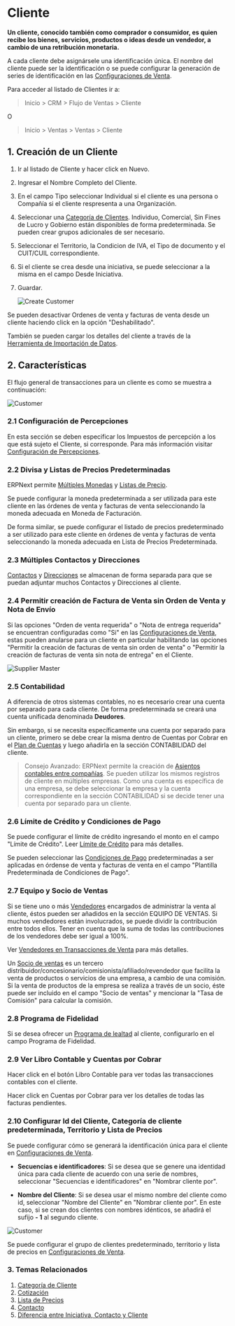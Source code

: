 <!-- add-breadcrumbs -->
# Cliente

**Un cliente, conocido también como comprador o consumidor, es quien recibe los bienes, servicios, productos o ideas desde un vendedor, a cambio de una retribución monetaria.**

A cada cliente debe asignársele una identificación única. El nombre del cliente puede ser la identificación o se puede configurar la generación de series de identificación en las [Configuraciones de Venta](/docs/user/manual/en/selling/selling-settings).

Para acceder al listado de Clientes ir a:

> Inicio > CRM > Flujo de Ventas > Cliente

O

> Inicio > Ventas > Ventas > Cliente

## 1. Creación de un Cliente

1. Ir al listado de Cliente y hacer click en Nuevo.
1. Ingresar el Nombre Completo del Cliente.
1. En el campo Tipo seleccionar Individual si el cliente es una persona o Compañía si el cliente respresenta a una Organización.
1. Seleccionar una [Categoría de Clientes](/docs/user/manual/es/CRM/customer-group). Individuo, Comercial, Sin Fines de Lucro y Gobierno están disponibles de forma predeterminada. Se pueden crear grupos adicionales de ser necesario. 
1. Seleccionar el Territorio, la Condicion de IVA, el Tipo de documento y el CUIT/CUIL correspondiente.
1. Si el cliente se crea desde una iniciativa, se puede seleccionar a la misma en el campo Desde Iniciativa. 
1. Guardar.

    <img class="screenshot" alt="Create Customer" src="{{docs_base_url}}/assets/img/crm/create-customer.gif">

Se pueden desactivar Ordenes de venta y facturas de venta desde un cliente haciendo click en la opción "Deshabilitado".

También se pueden cargar los detalles del cliente a través de la [Herramienta de Importación de Datos](/docs/user/manual/es/setting-up/data/data-import).

## 2. Características

El flujo general de transacciones para un cliente es como se muestra a continuación: 

<img class="screenshot" alt="Customer" src="{{docs_base_url}}/assets/img/crm/customer-to selling-flowchart.jpeg">

### 2.1 Configuración de Percepciones

En esta sección se deben especificar los Impuestos de percepción a los que está sujeto el Cliente, si corresponde. Para más información visitar [Configuración de Percepciones](/docs/user/manual/es/accounts/configuracion-de-percepciones#23-configuración-del-impuesto-de-percepción-en-el-cliente).

### 2.2 Divisa y Listas de Precios Predeterminadas

ERPNext permite [Múltiples Monedas](/docs/user/manual/es/accounts/multi-currency-accounting) y [Listas de Precio](/docs/user/manual/es/stock/price-lists).

Se puede configurar la moneda predeterminada a ser utilizada para este cliente en las órdenes de venta y facturas de venta seleccionando la moneda adecuada en Moneda de Facturación. 

De forma similar, se puede configurar el listado de precios predeterminado a ser utilizado para este cliente en órdenes de venta y facturas de venta seleccionando la moneda adecuada en Lista de Precios Predeterminada.

### 2.3 Múltiples Contactos y Direcciones

[Contactos](/docs/user/manual/es/CRM/contact) y [Direcciones](/docs/user/manual/es/CRM/address) se almacenan de forma separada para que se puedan adjuntar muchos Contactos y Direcciones al cliente.

### 2.4 Permitir creación de Factura de Venta sin Orden de Venta y Nota de Envío 

Si las opciones "Orden de venta requerida" o "Nota de entrega requerida" se encuentran configuradas como "Si" en las [Configuraciones de Venta](/docs/user/manual/es/selling/selling-settings), estas pueden anularse para un cliente en particular habilitando las opciones "Permitir la creación de facturas de venta sin orden de venta" o "Permitir la creación de facturas de venta sin nota de entrega" en el Cliente. 

<img class="screenshot" alt="Supplier Master" src="{{docs_base_url}}/assets/img/selling/customer-so-dn-required.png">

### 2.5 Contabilidad

A diferencia de otros sistemas contables, no es necesario crear una cuenta por separado para cada cliente. 
De forma predeterminada se creará una cuenta unificada denominada **Deudores**.

Sin embargo, si se necesita específicamente una cuenta por separado para un cliente, primero se debe crear la misma dentro de Cuentas por Cobrar en el [Plan de Cuentas](/docs/user/manual/es/accounts/chart-of-accounts.html) y luego añadirla en la sección CONTABILIDAD del cliente.

> Consejo Avanzado: ERPNext permite la creación de [Asientos contables entre compañías](/docs/user/manual/es/accounts/inter-company-journal-entry). Se pueden utilizar los mismos registros de cliente en múltiples empresas. Como una cuenta es específica de una empresa, se debe seleccionar la empresa y la cuenta correspondiente en la sección CONTABILIDAD si se decide tener una cuenta por separado para un cliente.

### 2.6 Límite de Crédito y Condiciones de Pago

Se puede configurar el límite de crédito ingresando el monto en el campo "Límite de Crédito". Leer [Límite de Crédito](/docs/user/manual/es/accounts/credit-limit) para más detalles.

Se pueden seleccionar las [Condiciones de Pago](/docs/user/manual/es/accounts/payment-terms) predeterminadas a ser aplicadas en órdense de venta y facturas de venta en el campo "Plantilla Predeterminada de Condiciones de Pago".

### 2.7 Equipo y Socio de Ventas

Si se tiene uno o más [Vendedores](/docs/user/manual/es/CRM/sales-person) encargados de administrar la venta al cliente, éstos pueden ser añadidos en la sección EQUIPO DE VENTAS. Si muchos vendedores están involucrados, se puede dividir la contribución entre todos ellos. Tener en cuenta que la suma de todas las contribuciones de los vendedores debe ser igual a 100%. 

Ver [Vendedores en Transacciones de Venta](/docs/user/manual/es/selling/articles/sales-persons-in-the-sales-transactions) para más detalles.

Un [Socio de ventas](/docs/user/manual/es/selling/sales-partner) es un tercero distribuidor/concesionario/comisionista/afiliado/revendedor que facilita la venta de productos o servicios de una empresa, a cambio de una comisión. 
Si la venta de productos de la empresa se realiza a través de un socio, éste puede ser incluido en el campo "Socio de ventas" y mencionar la "Tasa de Comisión" para calcular la comisión. 

### 2.8 Programa de Fidelidad

Si se desea ofrecer un [Programa de lealtad](/docs/user/manual/es/accounts/loyalty-program) al cliente, configurarlo en el campo Programa de Fidelidad. 

### 2.9 Ver Libro Contable y Cuentas por Cobrar

Hacer click en el botón Libro Contable para ver todas las transacciones contables con el cliente. 

Hacer click en Cuentas por Cobrar para ver los detalles de todas las facturas pendientes. 

### 2.10 Configurar Id del Cliente, Categoría de cliente predeterminada, Territorio y Lista de Precios

Se puede configurar cómo se generará la identificación única para el cliente en [Configuraciones de Venta](/docs/user/manual/es/selling/selling-settings).

* **Secuencias e identificadores**: Si se desea que se genere una identidad única para cada cliente de acuerdo con una serie de nombres, seleccionar "Secuencias e identificadores" en "Nombrar cliente por".

* **Nombre del Cliente**: Si se desea usar el mismo nombre del cliente como id, seleccionar "Nombre del Cliente" en "Nombrar cliente por". En este caso, si se crean dos clientes con nombres idénticos, se añadirá el sufijo **- 1** al segundo cliente.

<img class="screenshot" alt="Customer" src="{{docs_base_url}}/assets/img/crm/customer-with-identical-names.png">

Se puede configurar el grupo de clientes predeterminado, territorio y lista de precios en [Configuraciones de Venta](/docs/user/manual/es/selling/selling-settings).


### 3. Temas Relacionados
1. [Categoría de Cliente](/docs/user/manual/es/CRM/customer-group)
1. [Cotización](/docs/user/manual/es/selling/quotation)
1. [Lista de Precios](/docs/user/manual/es/stock/price-lists)
1. [Contacto](/docs/user/manual/es/CRM/contact)
1. [Diferencia entre Iniciativa, Contacto y Cliente](/docs/user/manual/es/CRM/articles/difference_between_lead_contact_and_customer)
